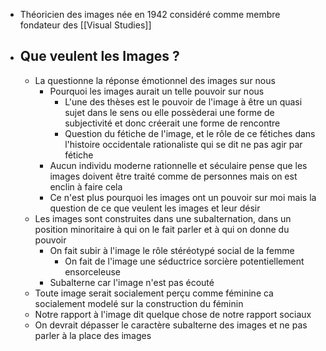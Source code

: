 - Théoricien des images née en 1942 considéré comme membre fondateur des [[Visual Studies]]
- ## Que veulent les Images ?
	- La questionne la réponse émotionnel des images sur nous
		- Pourquoi les images aurait un telle pouvoir sur nous
			- L'une des thèses est le pouvoir de l'image à être un quasi sujet dans le sens ou elle possèderai une forme de subjectivité et donc créerait une forme de rencontre
			- Question du fétiche de l'image, et le rôle de ce fétiches dans l'histoire occidentale rationaliste qui se dit ne pas agir par fétiche
		- Aucun individu moderne rationnelle et séculaire pense que les images doivent être traité comme de personnes mais on est enclin à faire cela
		- Ce n'est plus pourquoi les images ont un pouvoir sur moi mais la question de ce que veulent les images et leur désir
	- Les images sont construites dans une subalternation, dans un position minoritaire à qui on le fait parler et à qui on donne du pouvoir
		- On fait subir à l'image le rôle stéréotypé social de la femme
			- On fait de l'image une séductrice sorcière potentiellement ensorceleuse
		- Subalterne car l'image n'est pas écouté
	- Toute image serait socialement perçu comme féminine ca socialement modelé sur la construction du féminin
	- Notre rapport à l'image dit quelque chose de notre rapport sociaux
	- On devrait dépasser le caractère subalterne des images et ne pas parler à la place des images